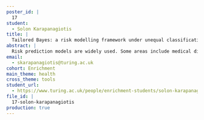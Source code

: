```yaml
---
poster_id: |
  17
student:
  - Solon Karapanagiotis
title: |
  Tailored Bayes: a risk modelling framework under unequal classification costs
abstract: |
  Risk prediction models are widely used. Some areas include medical diagnosis and prognosis, fraud detection, financial crisis prediction, spam email filtering, text/image categorization, object detection from satellite images, classification of protein databases, among others. Risk prediction models are prevalently based on binary outcomes, constructed to minimise the expected classification error; that is the proportion of incorrect classifications. The disadvantage of this approach is to implicitly assume that all errors cost equally. However, equality is but one choice, and an arbitrary one, which we suspect is in fact rarely appropriate. For example, in cancer diagnosis, a false negative (that is, misdiagnosing a cancer patient as healthy) may have more severe consequences than a false positive (that is, misdiagnosing a healthy patient with cancer); the latter may lead to extra medical costs and unnecessary patient anxiety but will not result in loss of life. For these applications, a prioritised control of asymmetric classification errors is desirable. In this work, we present Tailored Bayes (TB), a novel Bayesian inference framework which "tailors" model fitting to optimise predictive performance with respect to unbalanced misclassification costs. We demonstrate using synthetic and real-world data that under certain scenarios TB outperforms standard off-the-shelf statistical/machine learning models.
email:
  - skarapanagiotis@turing.ac.uk
cohort: Enrichment
main_theme: health
cross_theme: tools
student_url:
  - https://www.turing.ac.uk/people/enrichment-students/solon-karapanagiotis
file_id: |
  17-solon-karapanagiotis
production: true
---
```

